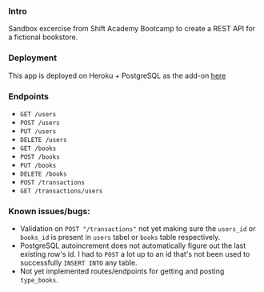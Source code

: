 ### Intro
Sandbox excercise from Shift Academy Bootcamp to create a REST API for a fictional bookstore.

### Deployment
This app is deployed on Heroku + PostgreSQL as the add-on [here](https://lit-basin-75259.herokuapp.com/transactions/users)

### Endpoints
- `GET /users`
- `POST /users`
- `PUT /users`
- `DELETE /users`
- `GET /books`
- `POST /books`
- `PUT /books`
- `DELETE /books`
- `POST /transactions`
- `GET /transactions/users`

### Known issues/bugs:
- Validation on `POST "/transactions"` not yet making sure the `users_id` or `books_id` is present in `users` tabel or `books` table respectively.
- PostgreSQL autoincrement does not automatically figure out the last existing row's id. I had to `POST` a lot up to an id that's not been used to successfully `INSERT INTO` any table.
- Not yet implemented routes/endpoints for getting and posting `type_books`.